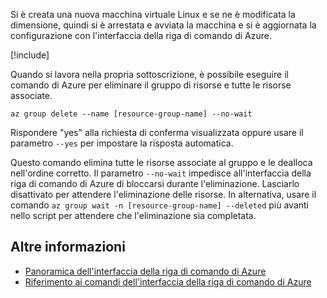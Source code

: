 Si è creata una nuova macchina virtuale Linux e se ne è modificata la dimensione, quindi si è arrestata e avviata la macchina e si è aggiornata la configurazione con l'interfaccia della riga di comando di Azure.

<!-- Cleanup sandbox -->
[!include[](../../../includes/azure-sandbox-cleanup.md)]

Quando si lavora nella propria sottoscrizione, è possibile eseguire il comando di Azure per eliminare il gruppo di risorse e tutte le risorse associate.

```azurecli
az group delete --name [resource-group-name] --no-wait
```

Rispondere "yes" alla richiesta di conferma visualizzata oppure usare il parametro `--yes` per impostare la risposta automatica.

Questo comando elimina tutte le risorse associate al gruppo e le dealloca nell'ordine corretto. Il parametro `--no-wait` impedisce all'interfaccia della riga di comando di Azure di bloccarsi durante l'eliminazione. Lasciarlo disattivato per attendere l'eliminazione delle risorse. In alternativa, usare il comando `az group wait -n [resource-group-name] --deleted` più avanti nello script per attendere che l'eliminazione sia completata.


## <a name="further-reading"></a>Altre informazioni

- [Panoramica dell'interfaccia della riga di comando di Azure](https://docs.microsoft.com/cli/azure/?view=azure-cli-latest)
- [Riferimento ai comandi dell'interfaccia della riga di comando di Azure](https://docs.microsoft.com/cli/azure/reference-index?view=azure-cli-latest)
